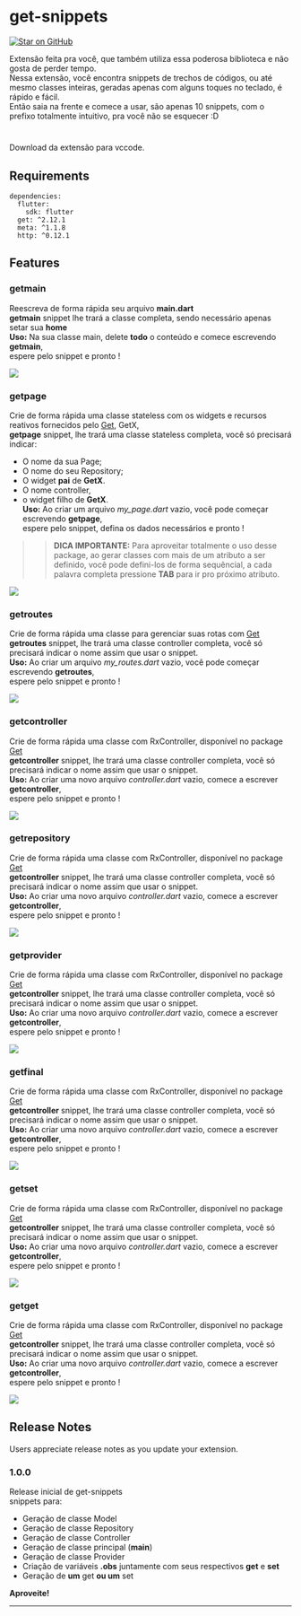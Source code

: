 # get-snippets
[![Star on GitHub](https://img.shields.io/github/stars/kauemurakami/get_snippets_extension.svg?style=flat&logo=github&colorB=deeppink&label=stars)](https://github.com/kauemurakami/get_snippets_extension)

Extensão feita pra você, que também utiliza essa poderosa biblioteca e não gosta de perder tempo.  
Nessa extensão, você encontra snippets de trechos de códigos, ou até mesmo classes inteiras, geradas apenas com alguns toques no teclado, é rápido e fácil.  
Então saia na frente e comece a usar, são apenas 10 snippets, com o prefixo totalmente intuitivo, pra você não se esquecer :D
#
Download da extensão para vccode.

## Requirements
```
dependencies:
  flutter:
    sdk: flutter
  get: ^2.12.1
  meta: ^1.1.8
  http: ^0.12.1
```

## Features

### getmain
Reescreva de forma rápida seu arquivo **main.dart**  
**getmain** snippet lhe trará a classe completa, sendo necessário apenas setar sua **home**  
**Uso:** Na sua classe main, delete **todo** o conteúdo e comece escrevendo **getmain**,  
espere pelo snippet e pronto !

![](examples/getmain.gif)

### getpage
Crie de forma rápida uma classe stateless com os widgets e recursos reativos fornecidos pelo [Get](https://pub.dev/packages/get), GetX,  
**getpage** snippet, lhe trará uma classe stateless completa, você só precisará indicar:  
- O nome da sua Page;  
- O nome do seu Repository;  
- O widget **pai** de **GetX**.
- O nome controller,
- o widget filho de **GetX**.  
**Uso:** Ao criar um arquivo *my_page.dart* vazio, você pode começar escrevendo **getpage**,  
espere pelo snippet, defina os dados necessários e pronto !  
>> **DICA IMPORTANTE:** Para aproveitar totalmente o uso desse package, ao gerar classes com mais de um atributo a ser definido, você pode defini-los de forma sequêncial, a cada palavra completa pressione **TAB** para ir pro próximo atributo.

![](examples/getpage.gif)

### getroutes
Crie de forma rápida uma classe para gerenciar suas rotas com [Get](https://pub.dev/packages/get)  
**getroutes** snippet, lhe trará uma classe controller completa, você só precisará indicar o nome assim que usar o snippet.  
**Uso:** Ao criar um arquivo *my_routes.dart* vazio, você pode começar escrevendo **getroutes**,  
espere pelo snippet e pronto !

![](examples/getroutes.gif)

### getcontroller
Crie de forma rápida uma classe com RxController, disponível no package [Get](https://pub.dev/packages/get)  
**getcontroller** snippet, lhe trará uma classe controller completa, você só precisará indicar o nome assim que usar o snippet.  
**Uso:** Ao criar uma novo arquivo *controller.dart* vazio, comece a escrever **getcontroller**,  
espere pelo snippet e pronto !

![](examples/getcontroller.gif)

### getrepository
Crie de forma rápida uma classe com RxController, disponível no package [Get](https://pub.dev/packages/get)  
**getcontroller** snippet, lhe trará uma classe controller completa, você só precisará indicar o nome assim que usar o snippet.  
**Uso:** Ao criar uma novo arquivo *controller.dart* vazio, comece a escrever **getcontroller**,  
espere pelo snippet e pronto !

![](examples/getrepository.gif)

### getprovider
Crie de forma rápida uma classe com RxController, disponível no package [Get](https://pub.dev/packages/get)  
**getcontroller** snippet, lhe trará uma classe controller completa, você só precisará indicar o nome assim que usar o snippet.  
**Uso:** Ao criar uma novo arquivo *controller.dart* vazio, comece a escrever **getcontroller**,  
espere pelo snippet e pronto !

![](examples/getprovider.gif)

### getfinal
Crie de forma rápida uma classe com RxController, disponível no package [Get](https://pub.dev/packages/get)  
**getcontroller** snippet, lhe trará uma classe controller completa, você só precisará indicar o nome assim que usar o snippet.  
**Uso:** Ao criar uma novo arquivo *controller.dart* vazio, comece a escrever **getcontroller**,  
espere pelo snippet e pronto !

![](examples/getfinal.gif)

### getset
Crie de forma rápida uma classe com RxController, disponível no package [Get](https://pub.dev/packages/get)  
**getcontroller** snippet, lhe trará uma classe controller completa, você só precisará indicar o nome assim que usar o snippet.  
**Uso:** Ao criar uma novo arquivo *controller.dart* vazio, comece a escrever **getcontroller**,  
espere pelo snippet e pronto !

![](examples/getset.gif)

### getget
Crie de forma rápida uma classe com RxController, disponível no package [Get](https://pub.dev/packages/get)  
**getcontroller** snippet, lhe trará uma classe controller completa, você só precisará indicar o nome assim que usar o snippet.  
**Uso:** Ao criar uma novo arquivo *controller.dart* vazio, comece a escrever **getcontroller**,  
espere pelo snippet e pronto !

![](examples/getget.gif)

## Release Notes

Users appreciate release notes as you update your extension.

### 1.0.0

Release inicial de get-snippets  
snippets para:  
- Geração de classe Model  
- Geração de classe Repository  
- Geração de classe Controller  
- Geração de classe principal (**main**)  
- Geração de classe Provider  
- Criação de variáveis **.obs** juntamente com seus respectivos **get** e **set**  
- Geração de **um** get **ou um** set  


**Aproveite!**

-----------------------------------------------------------------------------------------------------------

